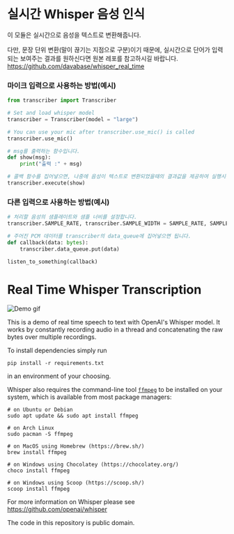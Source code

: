 # 실시간 Whisper 음성 인식
이 모듈은 실시간으로 음성을 텍스트로 변환해줍니다.

다만, 문장 단위 변환(말이 끊기는 지점으로 구분)이기 때문에, 실시간으로 단어가 입력되는 보여주는 결과를 원하신다면 원본 레포를 참고하시길 바랍니다. 
https://github.com/davabase/whisper_real_time

### 마이크 입력으로 사용하는 방법(예시)
``` python
from transcriber import Transcriber

# Set and load whisper model
transcriber = Transcriber(model = "large") 

# You can use your mic after transcriber.use_mic() is called
transcriber.use_mic() 

# msg를 출력하는 함수입니다.
def show(msg):
    print("출력 :" + msg)

# 콜백 함수를 집어넣으면, 나중에 음성이 텍스트로 변환되었을때의 결과값을 제공하여 실행시킵니다. 
transcriber.execute(show)
```

### 다른 입력으로 사용하는 방법(예시)
``` python
# 처리할 음성의 샘플레이트와 샘플 너비를 설정합니다.
transcriber.SAMPLE_RATE, transcriber.SAMPLE_WIDTH = SAMPLE_RATE, SAMPLE_WIDTH

# 주어진 PCM 데이터를 transcriber의 data_queue에 집어넣으면 됩니다.
def callback(data: bytes):
    transcriber.data_queue.put(data)

listen_to_something(callback)
```

# Real Time Whisper Transcription

![Demo gif](demo.gif)

This is a demo of real time speech to text with OpenAI's Whisper model. It works by constantly recording audio in a thread and concatenating the raw bytes over multiple recordings.

To install dependencies simply run
```
pip install -r requirements.txt
```
in an environment of your choosing.

Whisper also requires the command-line tool [`ffmpeg`](https://ffmpeg.org/) to be installed on your system, which is available from most package managers:

```
# on Ubuntu or Debian
sudo apt update && sudo apt install ffmpeg

# on Arch Linux
sudo pacman -S ffmpeg

# on MacOS using Homebrew (https://brew.sh/)
brew install ffmpeg

# on Windows using Chocolatey (https://chocolatey.org/)
choco install ffmpeg

# on Windows using Scoop (https://scoop.sh/)
scoop install ffmpeg
```

For more information on Whisper please see https://github.com/openai/whisper

The code in this repository is public domain.

